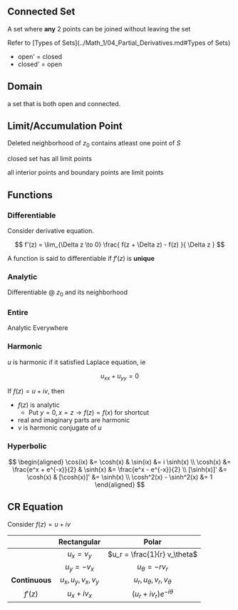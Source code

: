 ## Connected Set

A set where **any** 2 points can be joined without leaving the set

Refer to [Types of Sets](../Math_1/04_Partial_Derivatives.md#Types of Sets)

- open' = closed
- closed' = open

## Domain

a set that is both open and connected.

## Limit/Accumulation Point

Deleted neighborhood of $z_0$ contains atleast one point of $S$

closed set has all limit points

all interior points and boundary points are limit points

## Functions

### Differentiable

Consider derivative equation.

$$
f'(z) = \lim_{\Delta z \to 0} \frac{ f(z + \Delta z) - f(z) }{ \Delta z }
$$

A function is said to differentiable if $f'(z)$ is **unique**

### Analytic

Differentiable @ $z_0$ and its neighborhood

### Entire

Analytic Everywhere

### Harmonic

$u$ is harmonic if it satisfied Laplace equation, ie

$$
u_{xx} + u_{yy} = 0
$$

If $f(z) = u+iv$, then

- $f(z)$ is analytic
    - Put $y = 0, x = z \to f(z) = f(x)$ for shortcut
- real and imaginary parts are harmonic
- $v$ is harmonic conjugate of $u$

### Hyperbolic

$$
\begin{aligned}
\cos(ix) &= \cosh(x) & \sin(ix) &= i \sinh(x) \\
\cosh(x) &= \frac{e^x + e^{-x}}{2} & \sinh(x) &= \frac{e^x - e^{-x}}{2} \\
[\sinh(x)]' &= \cosh(x) & [\cosh(x)]' &= \sinh(x) \\
\cosh^2(x) - \sinh^2(x) &= 1
\end{aligned}
$$

## CR Equation

Consider $f(z) = u + iv$

|                |     Rectangular      |             Polar              |
| :------------: | :------------------: | :----------------------------: |
|                |     $u_x = v_y$      |  $u_r = \frac{1}{r} v_\theta$  |
|                |    $u_y = - v_x$     |      $u_\theta = -r v_r$       |
| **Continuous** | $u_x, u_y, v_x, v_y$ | $u_r, u_\theta, v_r, v_\theta$ |
|    $f'(z)$     |    $u_x + i v_x$     | $(u_r + i v_r) e^{-i \theta}$  |


